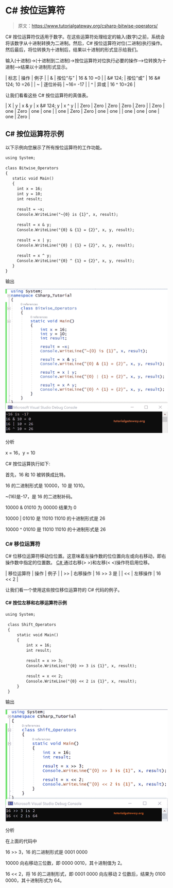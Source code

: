 # C# 按位运算符

> 原文：<https://www.tutorialgateway.org/csharp-bitwise-operators/>

C# 按位运算符仅适用于数字。在这些运算符处理给定的输入(数字)之前，系统会将该数字从十进制转换为二进制。然后，C# 按位运算符对位(二进制)执行操作。然后最后，将位转换为十进制后，结果以十进制的形式显示给我们。

输入(十进制)->(十进制到二进制)->按位运算符对位执行必要的操作-->位转换为十进制-->结果以十进制形式显示。

| 标志 | 操作 | 例子 |
| & | 按位“与” | 16 & 10 =0 |
| &# 124; | 按位“或” | 16 &# 124; 10 =26 |
| ~ | 逐位补码 | ~16= -17 |
| ^ | 异或 | 16 ^ 10=26 |

让我们看看这些 C# 按位运算符的真值表。

| X | y | x & y | x &# 124; y | x ^ y |
| Zero | Zero | Zero | Zero | Zero |
| Zero | one | Zero | one | one |
| one | Zero | Zero | one | one |
| one | one | one | one | Zero |

## C# 按位运算符示例

以下示例向您展示了所有按位运算符的工作功能。

```
using System;

class Bitwise_Operators
{
   static void Main()
   {
     int x = 16;
     int y = 10;
     int result;

     result = ~x;
     Console.WriteLine("~{0} is {1}", x, result);

     result = x & y;
     Console.WriteLine("{0} & {1} = {2}", x, y, result);

     result = x | y;
     Console.WriteLine("{0} | {1} = {2}", x, y, result);

     result = x ^ y;
     Console.WriteLine("{0} ^ {1} = {2}", x, y, result);
   }
}
```

输出

![C# Bitwise Operators 1](img/fe2c1c5a484e0b354f486e4c4cca78cf.png)

分析

x = 16，y = 10

C# 按位运算执行如下:

首先，16 和 10 被转换成比特。

16 的二进制形式是 10000，10 是 1010。

~(16)是-17，是 16 的二进制补码。

10000 & 01010 为 00000
结果为 0

10000 | 01010 是 11010
11010 的十进制形式是 26

10000 ^ 01010 是 11010
11010 的十进制形式是 26

### C# 移位运算符

C# 位移位运算符移动位位置。这意味着左操作数的位位置向左或向右移动，即右操作数中指定的位置数。 [C# ](https://www.tutorialgateway.org/csharp-tutorial/) 通过右移(> >)和左移(< <)操作符启用位移。

| 移位运算符 | 操作 | 例子 |
| >> | 右移操作 | 16 >> 3 是 |
| << | 左移操作 | 16 << 2 |

让我们看一个使用这些按位移位运算符的 C# 代码的例子。

#### C# 按位左移和右移运算符示例

```
using System;

 class Shift_Operators
 {
     static void Main()
     {
         int x = 16;
         int result;

         result = x >> 3;
         Console.WriteLine("{0} >> 3 is {1}", x, result);

         result = x << 2;
         Console.WriteLine("{0} << 2 is {1}", x, result);
     }
 }
```

输出

![C# Bitwsie Shift Operators 1](img/ebe7597b797427226ebd3eb6737eae0a.png)

分析

在上面的代码中

16 >> 3，16 的二进制形式是 0001 0000

10000 向右移动三位数，即 0000 0010，其十进制值为 2。

16 << 2，将 16 的二进制形式，即 0001 0000 向左移动 2 位数后，结果为 0100 0000，其十进制形式为 64。